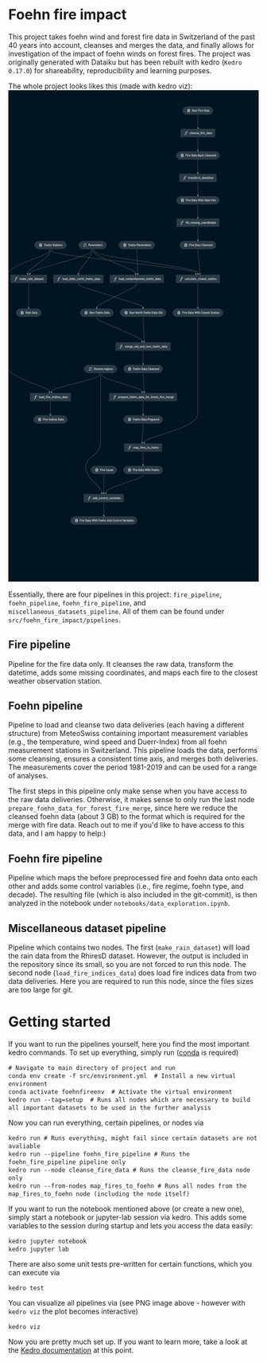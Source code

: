 # Foehn fire impact
This project takes foehn wind and forest fire data in Switzerland of the past 40 years into account, cleanses and merges the data, and finally allows for investigation of the impact of foehn winds on forest fires. The project was originally generated with Dataiku but has been rebuilt with kedro (`Kedro 0.17.0`) for shareability, reproducibility and learning purposes. 

The whole project looks likes this (made with kedro viz):
![Kedro Pipeline](kedro-pipeline.png "Project overview")

Essentially, there are four pipelines in this project: `fire_pipeline`, `foehn_pipeline`, `foehn_fire_pipeline`, and `miscellaneous_datasets_pipeline`. All of them can be found under `src/foehn_fire_impact/pipelines`. 

## Fire pipeline
Pipeline for the fire data only. It cleanses the raw data, transform the datetime, adds some missing coordinates, and maps each fire to the closest weather observation station.

## Foehn pipeline
Pipeline to load and cleanse two data deliveries (each having a different structure) from MeteoSwiss containing important measurement variables (e.g., the temperature, wind speed and Duerr-Index) from all foehn measurement stations in Switzerland. This pipeline loads the data, performs some cleansing, ensures a consistent time axis, and merges both deliveries. The measurements cover the period 1981-2019 and can be used for a range of analyses. 

The first steps in this pipeline only make sense when you have access to the raw data deliveries. Otherwise, it makes sense to only run the last node `prepare_foehn_data_for_forest_fire_merge`, since here we reduce the cleansed foehn data (about 3 GB) to the format which is required for the merge with fire data. Reach out to me if you'd like to have access to this data, and I am happy to help:)

## Foehn fire pipeline
Pipeline which maps the before preprocessed fire and foehn data onto each other and adds some control variables (i.e., fire regime, foehn type, and decade). The resulting file (which is also included in the git-commit), is then analyzed in the notebook under `notebooks/data_exploration.ipynb`.

## Miscellaneous dataset pipeline
Pipeline which contains two nodes. The first (`make_rain_dataset`) will load the rain data from the RhiresD dataset. However, the output is included in the repository since its small, so you are not forced to run this node. The second node (`load_fire_indices_data`) does load fire indices data from two data deliveries. Here you are required to run this node, since the files sizes are too large for git.

# Getting started
If you want to run the pipelines yourself, here you find the most important kedro commands. To set up everything, simply run ([conda](https://www.anaconda.com/products/individual#Downloads) is required)
```
# Navigate to main directory of project and run
conda env create -f src/environment.yml  # Install a new virtual environment
conda activate foehnfireenv  # Activate the virtual environment
kedro run --tag=setup  # Runs all nodes which are necessary to build all important datasets to be used in the further analysis
```

Now you can run everything, certain pipelines, or nodes via 
```
kedro run # Runs everything, might fail since certain datasets are not avaliable 
kedro run --pipeline foehn_fire_pipeline # Runs the foehn_fire_pipeline pipeline only 
kedro run --node cleanse_fire_data # Runs the cleanse_fire_data node only
kedro run --from-nodes map_fires_to_foehn # Runs all nodes from the map_fires_to_foehn node (including the node itself)
```

If you want to run the notebook mentioned above (or create a new one), simply start a notebook or jupyter-lab session via kedro. This adds some variables to the session during startup and lets you access the data easily:
```
kedro jupyter notebook
kedro jupyter lab
```

There are also some unit tests pre-written for certain functions, which you can execute via
```
kedro test
```

You can visualize all pipelines via (see PNG image above - however with `kedro viz` the plot becomes interactive)
```
kedro viz
```

Now you are pretty much set up. If you want to learn more, take a look at the [Kedro documentation](https://kedro.readthedocs.io) at this point.